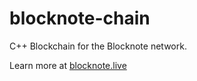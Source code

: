 # blocknote-chain
C++ Blockchain for the Blocknote network.

Learn more at [blocknote.live](https://blocknote.live)
